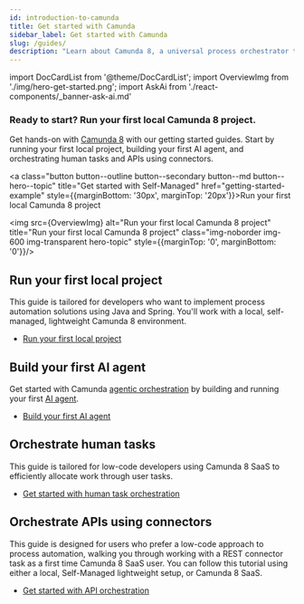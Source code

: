 ```yaml
---
id: introduction-to-camunda
title: Get started with Camunda
sidebar_label: Get started with Camunda
slug: /guides/
description: "Learn about Camunda 8, a universal process orchestrator that allows you to orchestrate and automate complex business processes that span people, systems, and devices."
---
```


import DocCardList from '@theme/DocCardList';
import OverviewImg from './img/hero-get-started.png';
import AskAi from './react-components/\_banner-ask-ai.md'

<h3 class="subheading">Ready to start? Run your first local Camunda 8 project.</h3>

<div class="double-column-container">
<div class="double-column-left"  style={{marginRight: '50px', flex: '1.35'}}>

Get hands-on with [Camunda 8](https://camunda.io) with our getting started guides. Start by running your first local project, building your first AI agent, and orchestrating human tasks and APIs using connectors.

<a class="button button--outline button--secondary button--md button--hero--topic" title="Get started with Self-Managed" href="getting-started-example" style={{marginBottom: '30px', marginTop: '20px'}}>Run your first local Camunda 8 project</a>

</div>
<div class="double-column-right" style={{flex: '1'}}>

<img src={OverviewImg} alt="Run your first local Camunda 8 project" title="Run your first local Camunda 8 project" class="img-noborder img-600 img-transparent hero-topic" style={{marginTop: '0', marginBottom: '0'}}/>

</div>
</div>

## Run your first local project

This guide is tailored for developers who want to implement process automation solutions using Java and Spring. You'll work with a local, self-managed, lightweight Camunda 8 environment.

- [Run your first local project](/guides/getting-started-example.md)

## Build your first AI agent

Get started with Camunda [agentic orchestration](/components/agentic-orchestration/agentic-orchestration.md) by building and running your first [AI agent](/components/agentic-orchestration/ai-agents.md).

- [Build your first AI agent](/guides/getting-started-agentic-orchestration.md)

## Orchestrate human tasks

This guide is tailored for low-code developers using Camunda 8 SaaS to efficiently allocate work through user tasks.

- [Get started with human task orchestration](/guides/getting-started-orchestrate-human-tasks.md)

## Orchestrate APIs using connectors

This guide is designed for users who prefer a low-code approach to process automation, walking you through working with a REST connector task as a first time Camunda 8 SaaS user. You can follow this tutorial using either a local, Self-Managed lightweight setup, or Camunda 8 SaaS.

- [Get started with API orchestration](/guides/getting-started-orchestrate-apis.md)

<AskAi/>
